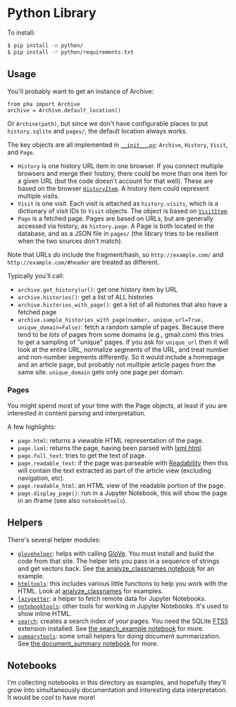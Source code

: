 # Python Library

To install:

```sh
$ pip install -e python/
$ pip install -r python/requirements.txt
```

## Usage

You'll probably want to get an instance of Archive:

```
from pha import Archive
archive = Archive.default_location()
```

Or `Archive(path)`, but since we don't have configurable places to put `history.sqlite` and `pages/`, the default location always works.

The key objects are all implemented in [`__init__.py`](./pha/__init__.py): `Archive`, `History`, `Visit`, and `Page`.

* `History` is one history URL item in one browser. If you connect multiple browsers and merge their history, there could be more than one item for a given URL (but the code doesn't account for that well). These are based on the browser [`HistoryItem`](https://developer.mozilla.org/en-US/Add-ons/WebExtensions/API/history/HistoryItem). A history item could represent multiple visits.
* `Visit` is one visit. Each visit is attached as `history.visits`, which is a dictionary of visit IDs to `Visit` objects. The object is based on [`VisitItem`](https://developer.mozilla.org/en-US/Add-ons/WebExtensions/API/history/VisitItem).
* `Page` is a fetched page. Pages are based on URLs, but are generally accessed via history, as `history.page`. A Page is both located in the database, and as a JSON file in `pages/` (the library tries to be resilient when the two sources don't match).

Note that URLs *do* include the fragment/hash, so `http://example.com/` and `http://example.com/#header` are treated as different.

Typically you'll call:

* `archive.get_history(url)`: get one history item by URL
* `archive.histories()`: get a list of ALL histories
* `archive.histories_with_page()`: get a list of all histories that also have a fetched page
* `archive.sample_histories_with_page(number, unique_url=True, unique_domain=False)`: fetch a random sample of pages. Because there tend to be *lots* of pages from some domains (e.g., gmail.com) this tries to get a sampling of "unique" pages. If you ask for `unique_url` then it will look at the entire URL, normalize segments of the URL, and treat number and non-number segments differently. So it would include a homepage and an article page, but probably not multiple article pages from the same site. `unique_domain` gets only one page per domain.

### Pages

You might spend most of your time with the Page objects, at least if you are interested in content parsing and interpretation.

A few highlights:

* `page.html`: returns a viewable HTML representation of the page.
* `page.lxml`: returns the page, having been parsed with [lxml.html](http://lxml.de/lxmlhtml.html).
* `page.full_text`: tries to get the text of page.
* `page.readable_text`: if the page was parseable with [Readability](https://github.com/mozilla/readability) then this will contain the text extracted as part of the article view (excluding navigation, etc).
* `page.readable_html`: an HTML view of the readable portion of the page.
* `page.display_page()`: run in a Jupyter Notebook, this will show the page in an iframe (see also `notebooktools`).

## Helpers

There's several helper modules:

* [`glovehelper`](./pha/glovehelper.py): helps with calling [GloVe](https://nlp.stanford.edu/projects/glove/). You must install and build the code from that site. The helper lets you pass in a sequence of strings and get vectors back. See [the analyze_classnames notebook](./analyze_classnames.ipynb) for an example.
* [`htmltools`](./pha/htmltools.py): this includes various little functions to help you work with the HTML. Look at [analyze_classnames](./analyze_classnames.ipynb) for examples.
* [`lazygetter`](./pha/lazygetter.py): a helper to fetch remote data for Jupyter Notebooks.
* [`notebooktools`](./pha/notebooktools.py): other tools for working in Jupyter Notebooks. It's used to show inline HTML.
* [`search`](./pha/search.py): creates a search index of your pages. You need the SQLite [FTS5](https://sqlite.org/fts5.html) extension installed. See [the search_example notebook](./search_example.ipynb) for more.
* [`summarytools`](./pha/summarytools.py): some small helpers for doing document summarization. See [the document_summary notebook](./document_summary.ipynb) for more.

## Notebooks

I'm collecting notebooks in this directory as examples, and hopefully they'll grow into simultaneously documentation and interesting data interpretation. It would be cool to have more!

